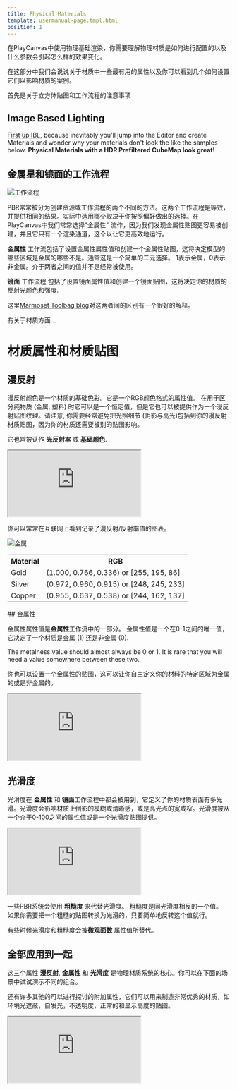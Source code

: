 ```yaml
---
title: Physical Materials
template: usermanual-page.tmpl.html
position: 1
---
```


在PlayCanvas中使用物理基础渲染，你需要理解物理材质是如何进行配置的以及什么参数会引起怎么样的效果变化。

在这部分中我们会说说关于材质中一些最有用的属性以及你可以看到几个如何设置它们以影响材质的案例。

首先是关于立方体贴图和工作流程的注意事项

## Image Based Lighting

[First up IBL][6], because inevitably you'll jump into the Editor and create Materials and wonder why your materials don't look the like the samples below. **Physical Materials with a HDR Prefiltered CubeMap look great!**

## 金属星和镜面的工作流程

![工作流程][4]

PBR常常被分为创建资源或工作流程的两个不同的方法。这两个工作流程是等效，并提供相同的结果。实际中选用哪个取决于你按照偏好做出的选择。在PlayCanvas中我们常常选择"金属性" 流作，因为我们发现金属性贴图更容易被创建，并且它只有一个渲染通道，这个以让它更高效地运行。

 **金属性** 工作流包括了设置金属性属性值和创建一个金属性贴图，这将决定模型的哪些区域是金属的哪些不是。通常这是一个简单的二元选择。 1表示金属，0表示非金属。介于两者之间的值并不是经常被使用。

 **镜面** 工作流程 包括了设置镜面属性值和创建一个镜面贴图，这将决定你的材质的反射光颜色和强度.

这里[Marmoset Toolbag blog][5]对这两者间的区别有一个很好的解释。

有关于材质方面...

# 材质属性和材质贴图

## 漫反射

漫反射颜色是一个材质的基础色彩。它是一个RGB颜色格式的属性值。 在用于区分纯物质 (金属, 塑料) 时它可以是一个恒定值，但是它也可以被提供作为一个漫反射贴图纹理。请注意, 你需要经常避免把光照细节 (阴影与高光)包括到你的漫反射材质贴图，因为你的材质还需要被别的贴图影响。

它也常被认作 **光反射率** 或 **基础颜色**.

<iframe src="https://playcanv.as/p/Q28EwTwQ/?color"></iframe>

你可以常常在互联网上看到记录了漫反射/反射率值的图表。

![金属][3]

<table class="centered">
  <tr>
  <th>Material</th><th>RGB</th>
  </tr>
  <tr>
  <td>Gold</td><td>(1.000, 0.766, 0.336) or [255, 195, 86]</td>
  </tr>
  <tr>
  <td>Silver</td><td>(0.972, 0.960, 0.915) or [248, 245, 233]</td>
  </tr>
  <tr>
  <td>Copper</td><td>(0.955, 0.637, 0.538) or [244, 162, 137]</td>
  </tr>
</table>

## 金属性

金属性属性值是**金属性**工作流中的一部分。 金属性值是一个在0-1之间的唯一值，它决定了一个材质是金属 (1) 还是非金属 (0).

<div class="alert-info">
The metalness value should almost always be 0 or 1. It is rare that you will need a value somewhere between these two.
</div>

你也可以设置一个金属性的贴图，这可以让你自主定义你的材料的特定区域为金属的或是非金属的。

<iframe src="https://playcanv.as/p/Q28EwTwQ/?metal"></iframe>

## 光滑度

光滑度在 **金属性** 和 **镜面**工作流程中都会被用到，它定义了你的材质表面有多光滑。光滑度会影响材质上倒影的模糊或清晰感，或是高光点的宽或窄。光滑度被从一个介于0-100之间的属性值或是一个光滑度贴图提供。

<iframe src="https://playcanv.as/p/Q28EwTwQ/?gloss"></iframe>

一些PBR系统会使用 **粗糙度** 来代替光滑度。 粗糙度是同光滑度相反的一个值。 如果你需要把一个粗糙的贴图转换为光滑的，只要简单地反转这个值就行。

有些时候光滑度和粗糙度会被**微观面数** 属性值所替代。

## 全部应用到一起

这三个属性 **漫反射**, **金属性** 和 **光滑度** 是物理材质系统的核心。你可以在下面的场景中试试演示不同的组合。

还有许多其他的可以进行探讨的附加属性，它们可以用来制造非常优秀的材质，如环境光遮蔽，自发光，不透明度，正常的和显示高度的贴图。

<iframe src="https://playcanv.as/p/Q28EwTwQ/"></iframe>

[1]: http://store.playcanvas.com
[2]: /user-manual/glossary#hdr
[3]: /images/user-manual/graphics/physical-rendering/metals.jpg
[4]: /images/user-manual/graphics/physical-rendering/workflows.jpg
[5]: https://www.marmoset.co/toolbag/learn/pbr-conversion
[6]: /user-manual/graphics/physical-rendering/image-based-lighting/

